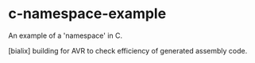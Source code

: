 c-namespace-example
===================

An example of a 'namespace' in C.

[bialix] building for AVR to check efficiency of generated assembly code.
